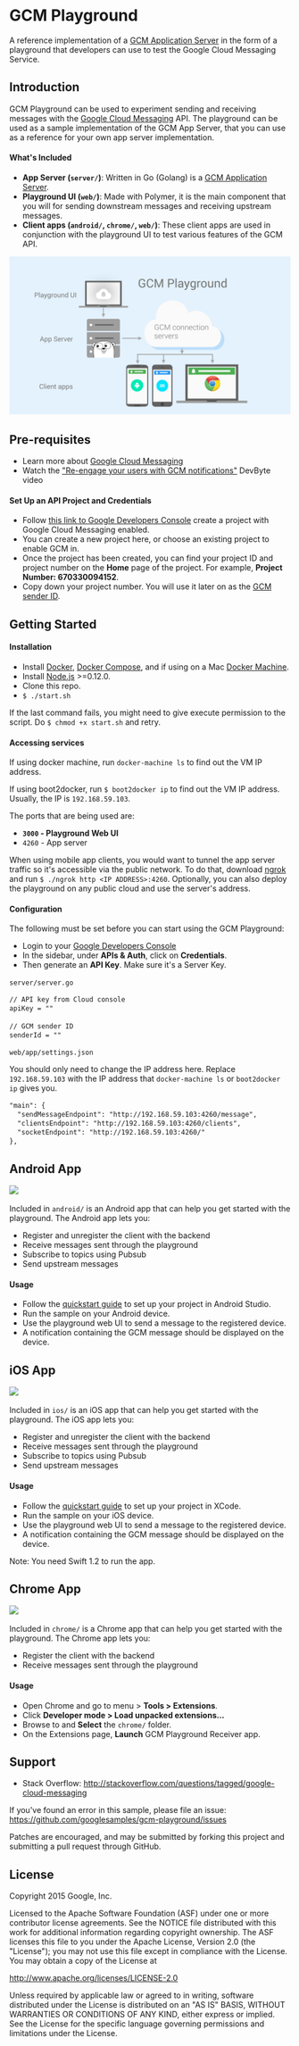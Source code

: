 GCM Playground
============

A reference implementation of a [GCM Application Server](https://developers.google.com/cloud-messaging/server#role) in the form of a playground that developers can use to test the Google Cloud Messaging Service.


Introduction
------------

GCM Playground can be used to experiment sending and receiving messages with the [Google Cloud Messaging](https://developers.google.com/cloud-messaging) API. The playground can be used as a sample implementation of the GCM App Server, that you can use as a reference for your own app server implementation.

#### What's Included

- **App Server (`server/`)**: Written in Go (Golang) is a [GCM Application Server](https://developers.google.com/cloud-messaging/server#role).
- **Playground UI (`web/`)**: Made with Polymer, it is the main component that you will for sending downstream messages and receiving upstream messages.
- **Client apps (`android/`, `chrome/`, `web/`)**: These client apps are used in conjunction with the playground UI to test various features of the GCM API.

![](_docs/gcm_playground.png)

Pre-requisites
--------------

- Learn more about [Google Cloud Messaging](https://developers.google.com/cloud-messaging/gcm)
- Watch the ["Re-engage your users with GCM notifications"](https://www.youtube.com/watch?v=HxbidYYAek8) DevByte video 

#### Set Up an API Project and Credentials

- Follow [this link to Google Developers Console](https://console.developers.google.com/flows/enableapi?apiid=googlecloudmessaging) create a project with Google Cloud Messaging enabled.
- You can create a new project here, or choose an existing project to enable GCM in.
- Once the project has been created, you can find your project ID and project number on the **Home** page of the project. For example, **Project Number: 670330094152**.
- Copy down your project number. You will use it later on as the [GCM sender ID](https://developers.google.com/cloud-messaging/gcm.html#senderid).


Getting Started
---------------

#### Installation

- Install [Docker](https://docs.docker.com/installation/), [Docker Compose](https://docs.docker.com/compose/install/), and if using on a Mac [Docker Machine](https://docs.docker.com/machine/install-machine/).
- Install [Node.js](https://nodejs.org/download/) >=0.12.0.
- Clone this repo.
- `$ ./start.sh`

If the last command fails, you might need to give execute permission to the script. Do `$ chmod +x start.sh` and retry.



#### Accessing services

If using docker machine, run `docker-machine ls` to find out the VM IP address.

If using boot2docker, run `$ boot2docker ip` to find out the VM IP address. Usually, the IP is `192.168.59.103`.

The ports that are being used are:

- **`3000` - Playground Web UI**
- `4260` - App server

When using mobile app clients, you would want to tunnel the app server traffic so it's accessible via the public network. To do that, download [ngrok](https://ngrok.com) and run `$ ./ngrok http <IP ADDRESS>:4260`. Optionally, you can also deploy the playground on any public cloud and use the server's address.


#### Configuration

The following must be set before you can start using the GCM Playground:

- Login to your [Google Developers Console](https://console.developers.google.com)
- In the sidebar, under **APIs & Auth**, click on **Credentials**.
- Then generate an **API Key**. Make sure it's a Server Key.

`server/server.go`

    // API key from Cloud console
    apiKey = ""

    // GCM sender ID
    senderId = ""

`web/app/settings.json`

You should only need to change the IP address here. Replace `192.168.59.103` with the IP address that `docker-machine ls` or `boot2docker ip` gives you.

    "main": {
      "sendMessageEndpoint": "http://192.168.59.103:4260/message",
      "clientsEndpoint": "http://192.168.59.103:4260/clients",
      "socketEndpoint": "http://192.168.59.103:4260/"
    },


Android App
------------

![](_docs/android.png)

Included in `android/` is an Android app that can help you get started with the playground. The Android app lets you:

- Register and unregister the client with the backend
- Receive messages sent through the playground
- Subscribe to topics using Pubsub
- Send upstream messages

#### Usage

- Follow the [quickstart guide](https://developers.google.com/cloud-messaging/android/start) to set up your project in Android Studio.
- Run the sample on your Android device.
- Use the playground web UI to send a message to the registered device.
- A notification containing the GCM message should be displayed on the device.


iOS App
------------

![](_docs/ios.png)

Included in `ios/` is an iOS app that can help you get started with the playground. The iOS app lets you:

- Register and unregister the client with the backend
- Receive messages sent through the playground
- Subscribe to topics using Pubsub
- Send upstream messages

#### Usage

- Follow the [quickstart guide](https://developers.google.com/cloud-messaging/ios/start) to set up your project in XCode.
- Run the sample on your iOS device.
- Use the playground web UI to send a message to the registered device.
- A notification containing the GCM message should be displayed on the device.

Note: You need Swift 1.2 to run the app.


Chrome App
-----------

![](_docs/chrome.png)

Included in `chrome/` is a Chrome app that can help you get started with the playground. The Chrome app lets you:

- Register the client with the backend
- Receive messages sent through the playground

#### Usage

- Open Chrome and go to menu > **Tools > Extensions**.
- Click **Developer mode > Load unpacked extensions...**
- Browse to and **Select** the `chrome/` folder.
- On the Extensions page, **Launch** GCM Playground Receiver app.


Support
-------

- Stack Overflow: http://stackoverflow.com/questions/tagged/google-cloud-messaging

If you've found an error in this sample, please file an issue: https://github.com/googlesamples/gcm-playground/issues

Patches are encouraged, and may be submitted by forking this project and submitting a pull request through GitHub.


License
-------

Copyright 2015 Google, Inc.

Licensed to the Apache Software Foundation (ASF) under one or more contributor
license agreements.  See the NOTICE file distributed with this work for
additional information regarding copyright ownership.  The ASF licenses this
file to you under the Apache License, Version 2.0 (the "License"); you may not
use this file except in compliance with the License.  You may obtain a copy of
the License at

  http://www.apache.org/licenses/LICENSE-2.0

Unless required by applicable law or agreed to in writing, software
distributed under the License is distributed on an "AS IS" BASIS, WITHOUT
WARRANTIES OR CONDITIONS OF ANY KIND, either express or implied.  See the
License for the specific language governing permissions and limitations under
the License.
